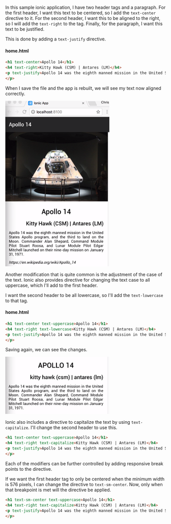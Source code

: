 In this sample ionic application, I have two header tags and a paragraph. For the first header, I want this text to be centered, so I add the `text-center` directive to it. For the second header, I want this to be aligned to the right, so I will add the `text-right` to the tag. Finally, for the paragraph, I want this text to be justified.

This is done by adding a `text-justify` directive. 

#### home.html

```html
<h1 text-center>Apollo 14</h1>
<h4 text-right>Kitty Hawk (CSM) | Antares (LM)</h4>
<p text-justify>Apollo 14 was the eighth manned mission in the United States
</p>
```

When I save the file and the app is rebuilt, we will see my text now aligned correctly. 

![Text Aligned](../images/ionic-align-and-size-text-with-ionic-css-utilities-test-align.png)

Another modification that is quite common is the adjustment of the case of the text. Ionic also provides directive for changing the text case to all uppercase, which I'll add to the first header.

I want the second header to be all lowercase, so I'll add the `text-lowercase` to that tag. 

#### home.html

```html
<h1 text-center text-uppercase>Apollo 14</h1>
<h4 text-right text-lowercase>Kitty Hawk (CSM) | Antares (LM)</h4>
<p text-justify>Apollo 14 was the eighth manned mission in the United States
</p>
```

Saving again, we can see the changes. 

![Lowercase](../images/ionic-align-and-size-text-with-ionic-css-utilities-lowercase.png)

Ionic also includes a directive to capitalize the text by using `text-capitalize`. I'll change the second header to use this. 

```html
<h1 text-center text-uppercase>Apollo 14</h1>
<h4 text-right text-capitalize>Kitty Hawk (CSM) | Antares (LM)</h4>
<p text-justify>Apollo 14 was the eighth manned mission in the United States 
</p>
```

Each of the modifiers can be further controlled by adding responsive break points to the directive.

If we want the first header tag to only be centered when the minimum width is 576 pixels, I can change the directive to `text-sm-center`. Now, only when that breakpoint is met will the directive be applied.

```html
<h1 text-sm-center text-uppercase>Apollo 14</h1>
<h4 text-right text-capitalize>Kitty Hawk (CSM) | Antares (LM)</h4>
<p text-justify>Apollo 14 was the eighth manned mission in the United States 
</p>
```